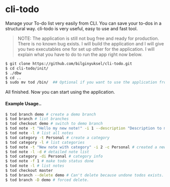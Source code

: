 # cli-todo
Manage your To-do list very easily from CLI. You can save your to-dos in a structural way. cli-todo is very useful, easy to use and fast tool.


> NOTE: The application is still not bug free and ready for production. There is no known bug exists. I will build the application and I will give you two executables one for set up other for the application. I will explain what you have to do to run the app right now below.

```bash
$ git clone https://github.com/bilginyuksel/cli-todo.git
$ cd cli-todo/init/
$ ./dbw
$ cd ..
$ sudo mv tod /bin/  ## Optional if you want to use the application from any directory.
```
All finished. Now you can start using the application.

#### Example Usage..
```bash
$ tod branch demo # create a demo branch
$ tod branch # list branches
$ tod checkout demo # switch to demo branch
$ tod note -t "Hello my new note!" -i 1 --description "Description to my note" # create a note
$ tod note -l # list all notes
$ tod category -t Personal # create a category
$ tod category -l # list categories
$ tod note -t "New note with category" -i 2 -c Personal # created a new note
$ tod note -l -d # detailed note list
$ tod category -di Personal # category info
$ tod note -f 1 # make todo status done
$ tod note -l # list notes
$ tod checkout master
$ tod branch --delete demo # Can't delete because undone todos exists.
$ tod branch -D demo # forced delete.
``` 


